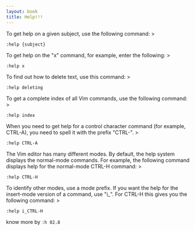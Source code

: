 ```yaml
---
layout: book
title: Help!!!
---
```



To get help on a given subject, use the following command: >

	:help {subject}

To get help on the "x" command, for example, enter the following: >

	:help x

To find out how to delete text, use this command: >

	:help deleting

To get a complete index of all Vim commands, use the following command: >

	:help index

When you need to get help for a control character command (for example,
CTRL-A), you need to spell it with the prefix "CTRL-". >

	:help CTRL-A

The Vim editor has many different modes.  By default, the help system displays
the normal-mode commands.  For example, the following command displays help
for the normal-mode CTRL-H command: >

	:help CTRL-H

To identify other modes, use a mode prefix.  If you want the help for the
insert-mode version of a command, use "i_".  For CTRL-H this gives you the
following command: >

	:help i_CTRL-H


know more by `:h 02.8`
